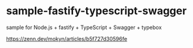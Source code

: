# sample-fastify-typescript-swagger

sample for Node.js + fastify + TypeScript + Swagger + typebox

https://zenn.dev/mokyn/articles/b5f727d30596fe
